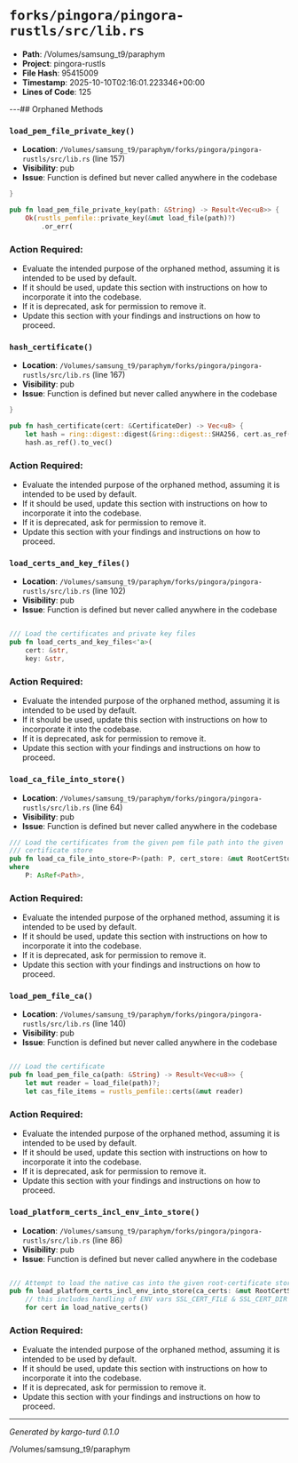 # `forks/pingora/pingora-rustls/src/lib.rs`

- **Path**: /Volumes/samsung_t9/paraphym
- **Project**: pingora-rustls
- **File Hash**: 95415009  
- **Timestamp**: 2025-10-10T02:16:01.223346+00:00  
- **Lines of Code**: 125

---## Orphaned Methods


### `load_pem_file_private_key()`

- **Location**: `/Volumes/samsung_t9/paraphym/forks/pingora/pingora-rustls/src/lib.rs` (line 157)
- **Visibility**: pub
- **Issue**: Function is defined but never called anywhere in the codebase

```rust
}

pub fn load_pem_file_private_key(path: &String) -> Result<Vec<u8>> {
    Ok(rustls_pemfile::private_key(&mut load_file(path)?)
        .or_err(
```

### Action Required:

- Evaluate the intended purpose of the orphaned method, assuming it is intended to be used by default.
- If it should be used, update this section with instructions on how to incorporate it into the codebase.
- If it is deprecated, ask for permission to remove it.
- Update this section with your findings and instructions on how to proceed.


### `hash_certificate()`

- **Location**: `/Volumes/samsung_t9/paraphym/forks/pingora/pingora-rustls/src/lib.rs` (line 167)
- **Visibility**: pub
- **Issue**: Function is defined but never called anywhere in the codebase

```rust
}

pub fn hash_certificate(cert: &CertificateDer) -> Vec<u8> {
    let hash = ring::digest::digest(&ring::digest::SHA256, cert.as_ref());
    hash.as_ref().to_vec()
```

### Action Required:

- Evaluate the intended purpose of the orphaned method, assuming it is intended to be used by default.
- If it should be used, update this section with instructions on how to incorporate it into the codebase.
- If it is deprecated, ask for permission to remove it.
- Update this section with your findings and instructions on how to proceed.


### `load_certs_and_key_files()`

- **Location**: `/Volumes/samsung_t9/paraphym/forks/pingora/pingora-rustls/src/lib.rs` (line 102)
- **Visibility**: pub
- **Issue**: Function is defined but never called anywhere in the codebase

```rust

/// Load the certificates and private key files
pub fn load_certs_and_key_files<'a>(
    cert: &str,
    key: &str,
```

### Action Required:

- Evaluate the intended purpose of the orphaned method, assuming it is intended to be used by default.
- If it should be used, update this section with instructions on how to incorporate it into the codebase.
- If it is deprecated, ask for permission to remove it.
- Update this section with your findings and instructions on how to proceed.


### `load_ca_file_into_store()`

- **Location**: `/Volumes/samsung_t9/paraphym/forks/pingora/pingora-rustls/src/lib.rs` (line 64)
- **Visibility**: pub
- **Issue**: Function is defined but never called anywhere in the codebase

```rust
/// Load the certificates from the given pem file path into the given
/// certificate store
pub fn load_ca_file_into_store<P>(path: P, cert_store: &mut RootCertStore) -> Result<()>
where
    P: AsRef<Path>,
```

### Action Required:

- Evaluate the intended purpose of the orphaned method, assuming it is intended to be used by default.
- If it should be used, update this section with instructions on how to incorporate it into the codebase.
- If it is deprecated, ask for permission to remove it.
- Update this section with your findings and instructions on how to proceed.


### `load_pem_file_ca()`

- **Location**: `/Volumes/samsung_t9/paraphym/forks/pingora/pingora-rustls/src/lib.rs` (line 140)
- **Visibility**: pub
- **Issue**: Function is defined but never called anywhere in the codebase

```rust

/// Load the certificate
pub fn load_pem_file_ca(path: &String) -> Result<Vec<u8>> {
    let mut reader = load_file(path)?;
    let cas_file_items = rustls_pemfile::certs(&mut reader)
```

### Action Required:

- Evaluate the intended purpose of the orphaned method, assuming it is intended to be used by default.
- If it should be used, update this section with instructions on how to incorporate it into the codebase.
- If it is deprecated, ask for permission to remove it.
- Update this section with your findings and instructions on how to proceed.


### `load_platform_certs_incl_env_into_store()`

- **Location**: `/Volumes/samsung_t9/paraphym/forks/pingora/pingora-rustls/src/lib.rs` (line 86)
- **Visibility**: pub
- **Issue**: Function is defined but never called anywhere in the codebase

```rust

/// Attempt to load the native cas into the given root-certificate store
pub fn load_platform_certs_incl_env_into_store(ca_certs: &mut RootCertStore) -> Result<()> {
    // this includes handling of ENV vars SSL_CERT_FILE & SSL_CERT_DIR
    for cert in load_native_certs()
```

### Action Required:

- Evaluate the intended purpose of the orphaned method, assuming it is intended to be used by default.
- If it should be used, update this section with instructions on how to incorporate it into the codebase.
- If it is deprecated, ask for permission to remove it.
- Update this section with your findings and instructions on how to proceed.

---

*Generated by kargo-turd 0.1.0*

/Volumes/samsung_t9/paraphym